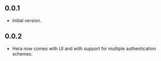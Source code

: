 ## 0.0.1

- Initial version.

## 0.0.2

- Hera now comes with UI and with support for multiple authentication schemes.